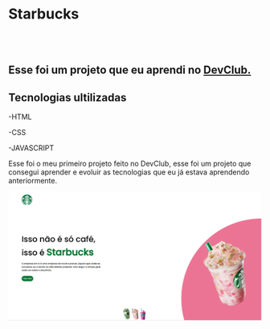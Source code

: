 <h1>Starbucks</h1>
<br>
<br>
<h2>Esse foi um projeto que eu aprendi no <a href="https://aulas.devclub.com.br/m/courses">DevClub.</a></h2>

<h2>Tecnologias ultilizadas</h2>
  <p>-HTML</p>
  <p>-CSS</p>
  <p>-JAVASCRIPT</p>
<p>Esse foi o meu primeiro projeto feito no DevClub, esse foi um projeto que consegui aprender e evoluir as tecnologias que eu já estava aprendendo anteriormente.</p>

<img src="https://raw.githubusercontent.com/gustavoaduatti29/starbucks/6258d49db7386c8569825e8111e31d1bc013fca1/assets/FotoStarbucksTeste1.png">

